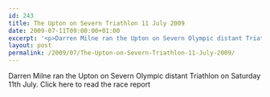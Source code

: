 ```yaml
---
id: 243
title: The Upton on Severn Triathlon 11 July 2009
date: 2009-07-11T09:00:00+01:00
excerpt: '<p>Darren Milne ran the Upton on Severn Olympic distant Triathlon on Saturday 11th July. Click here to read the race report</p>'
layout: post
permalink: /2009/07/The-Upton-on-Severn-Triathlon-11-July-2009/
---
```

Darren Milne ran the Upton on Severn Olympic distant Triathlon on Saturday 11th July. Click here to read the race report